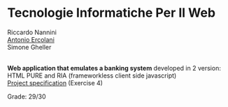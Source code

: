 # Tecnologie Informatiche Per Il Web 

Riccardo Nannini<br/>
[Antonio Ercolani](https://github.com/antonio-ercolani)<br/>
Simone Gheller<br/><br/>

**Web application that emulates a banking system** developed in 2 version: HTML PURE and RIA (frameworkless client side javascript)<br/>
[Project specification](https://github.com/riccardo-nannini/tiw/blob/main/Esercizi%20esame%202019-20%20pure%20HTML%20e%20RIA.pdf) (Exercise 4)

Grade: 29/30
